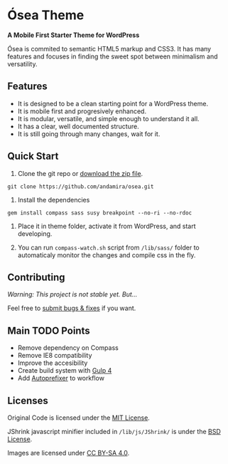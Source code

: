 # Ósea Theme

**A Mobile First Starter Theme for WordPress**

Ósea is commited to semantic HTML5 markup and CSS3. It has many features and focuses in finding the sweet spot between minimalism and versatility.

## Features

- It is designed to be a clean starting point for a WordPress theme.
- It is mobile first and progresively enhanced.
- It is modular, versatile, and simple enough to understand it all.
- It has a clear, well documented structure.
- It is still going through many changes, wait for it.


## Quick Start

1. Clone the git repo or [download the zip file](https://github.com/andamira/osea/archive/master.zip).

  `git clone https://github.com/andamira/osea.git`

1. Install the dependencies

  `gem install compass sass susy breakpoint --no-ri --no-rdoc`

1. Place it in theme folder, activate it from WordPress, and start developing.

1. You can run `compass-watch.sh` script from `/lib/sass/` folder to automaticaly monitor the changes and compile css in the fly.


## Contributing

_Warning: This project is not stable yet. But..._

Feel free to [submit bugs & fixes](https://github.com/andamira/osea/issues) if you want.

## Main TODO Points

- Remove dependency on Compass
- Remove IE8 compatibility
- Improve the accesibility
- Create build system with [Gulp 4](http://gulpjs.com/)
- Add [Autoprefixer](https://github.com/postcss/autoprefixer) to workflow

## Licenses

Original Code is licensed under the [MIT License](http://opensource.org/licenses/MIT).

JShrink javascript minifier included in `/lib/js/JShrink/` is under the [BSD License](https://github.com/tedious/JShrink/blob/master/LICENSE).

Images are licensed under [CC BY-SA 4.0](https://creativecommons.org/licenses/by-sa/4.0/).


